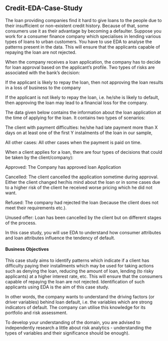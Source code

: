 ## Credit-EDA-Case-Study

The loan providing companies find it hard to give loans to the people due to their insufficient or non-existent credit history. Because of that, some consumers use it as their advantage by becoming a defaulter. Suppose you work for a consumer finance company which specialises in lending various types of loans to urban customers. You have to use EDA to analyse the patterns present in the data. This will ensure that the applicants capable of repaying the loan are not rejected.

 

When the company receives a loan application, the company has to decide for loan approval based on the applicant’s profile. Two types of risks are associated with the bank’s decision:

   If the applicant is likely to repay the loan, then not approving the loan results in a loss of business to the company

   If the applicant is not likely to repay the loan, i.e. he/she is likely to default, then approving the loan may lead to a financial loss for the company.

 

The data given below contains the information about the loan application at the time of applying for the loan. It contains two types of scenarios:

   The client with payment difficulties: he/she had late payment more than X days on at least one of the first Y instalments of the loan in our sample,

   All other cases: All other cases when the payment is paid on time.

 

 

When a client applies for a loan, there are four types of decisions that could be taken by the client/company):

   Approved: The Company has approved loan Application

   Cancelled: The client cancelled the application sometime during approval. Either the client changed her/his mind about the loan or in some cases due to a higher risk of the client he received worse pricing which he did not want.

   Refused: The company had rejected the loan (because the client does not meet their requirements etc.).

   Unused offer:  Loan has been cancelled by the client but on different stages of the process.

In this case study, you will use EDA to understand how consumer attributes and loan attributes influence the tendency of default.

 

 
#### Business Objectives

This case study aims to identify patterns which indicate if a client has difficulty paying their installments which may be used for taking actions such as denying the loan, reducing the amount of loan, lending (to risky applicants) at a higher interest rate, etc. This will ensure that the consumers capable of repaying the loan are not rejected. Identification of such applicants using EDA is the aim of this case study.

 

In other words, the company wants to understand the driving factors (or driver variables) behind loan default, i.e. the variables which are strong indicators of default.  The company can utilise this knowledge for its portfolio and risk assessment.

To develop your understanding of the domain, you are advised to independently research a little about risk analytics - understanding the types of variables and their significance should be enough).
